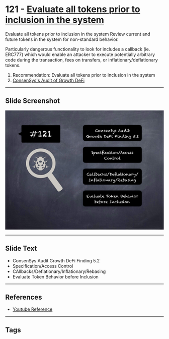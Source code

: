 
# 121 - [Evaluate all tokens prior to inclusion in the system](./Evaluate%20all%20tokens%20prior%20to%20inclusion%20in%20the%20system.md)

Evaluate all tokens prior to inclusion in the system Review current and future tokens in the system for non-standard behavior. 

Particularly dangerous functionality to look for includes a callback (ie. ERC777) which would enable an attacker to execute potentially arbitrary code during the transaction, fees on transfers, or inflationary/deflationary tokens.

1. Recommendation: Evaluate all tokens prior to inclusion in the system
2. [ConsenSys's Audit of Growth DeFi](https://consensys.net/diligence/audits/2020/12/growth-defi-v1/#evaluate-all-tokens-prior-to-inclusion-in-the-system)
___
## Slide Screenshot
![121.png](../../images/8.%20Audit%20Findings%20201/121.png)
___
## Slide Text
- ConsenSys Audit Growth DeFi Finding 5.2
- Specification/Access Control
- CAllbacks/Deflationary/Inflationary/Rebasing
- Evaluate Token Behavior before Inclusion
___
## References
- [Youtube Reference](https://www.youtube.com/watch?v=yphqu2N35X4)
___
## Tags
